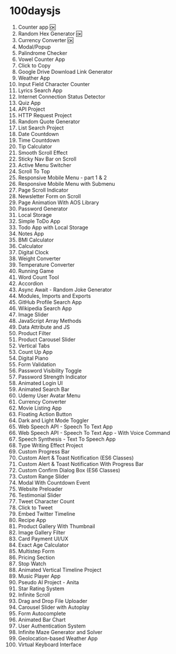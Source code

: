 # 100daysjs

1. Counter app 🆗
2. Random Hex Generator 🆗
3. Currency Converter 🆗
4. Modal/Popup
5. Palindrome Checker
6. Vowel Counter App
7. Click to Copy
8. Google Drive Download Link Generator
9. Weather App
10. Input Field Character Counter
11. Lyrics Search App
12. Internet Connection Status Detector
13. Quiz App
14. API Project
15. HTTP Request Project
16. Random Quote Generator
17. List Search Project
18. Date Countdown
19. Time Countdown
20. Tip Calculator
21. Smooth Scroll Effect
22. Sticky Nav Bar on Scroll
23. Active Menu Switcher
24. Scroll To Top
25. Responsive Mobile Menu - part 1 & 2
26. Responsive Mobile Menu with Submenu
27. Page Scroll Indicator
28. Newsletter Form on Scroll
29. Page Animation With AOS Library
30. Password Generator
31. Local Storage
32. Simple ToDo App
33. Todo App with Local Storage
34. Notes App
35. BMI Calculator
36. Calculator
37. Digital Clock
38. Weight Converter
39. Temperature Converter
40. Running Game
41. Word Count Tool
42. Accordion
43. Async Await - Random Joke Generator
44. Modules, Imports and Exports
45. GitHub Profile Search App
46. Wikipedia Search App
47. Image Slider
48. JavaScript Array Methods
49. Data Attribute and JS
50. Product Filter
51. Product Carousel Slider
52. Vertical Tabs
53. Count Up App
54. Digital Piano
55. Form Validation
56. Password Visibility Toggle
57. Password Strength Indicator
58. Animated Login UI
59. Animated Search Bar
60. Udemy User Avatar Menu
61. Currency Converter
62. Movie Listing App
63. Floating Action Button
64. Dark and Light Mode Toggler
65. Web Speech API - Speech To Text App
66. Web Speech API - Speech To Text App - With Voice Command
67. Speech Synthesis - Text To Speech App
68. Type Writing Effect Project
69. Custom Progress Bar
70. Custom Alert & Toast Notification (ES6 Classes)
71. Custom Alert & Toast Notification With Progress Bar
72. Custom Confirm Dialog Box (ES6 Classes)
73. Custom Range Slider
74. Modal With Countdown Event
75. Website Preloader
76. Testimonial Slider
77. Tweet Character Count
78. Click to Tweet
79. Embed Twitter Timeline
80. Recipe App
81. Product Gallery With Thumbnail
82. Image Gallery Filter
83. Card Payment UI/UX
84. Exact Age Calculator
85. Multistep Form
86. Pricing Section
87. Stop Watch
88. Animated Vertical Timeline Project
89. Music Player App
90. Pseudo AI Project - Anita
91. Star Rating System
92. Infinite Scroll
93. Drag and Drop File Uploader
94. Carousel Slider with Autoplay
95. Form Autocomplete
96. Animated Bar Chart
97. User Authentication System
98. Infinite Maze Generator and Solver
99. Geolocation-based Weather App
100. Virtual Keyboard Interface